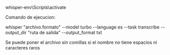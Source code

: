 whisper-env\Scripts\activate


Comando de ejecucion:

whisper "archivo.formato" --model turbo --language es --task transcribe --output_dir "ruta de salida" --output_format txt

Se puede poner el archivo sin comillas si el nombre no tiene espacios ni caracteres raros